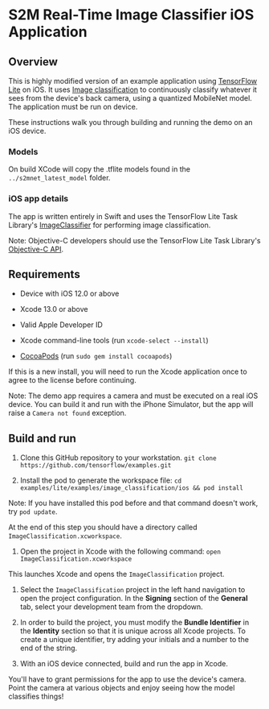 # S2M Real-Time Image Classifier iOS Application

## Overview

This is highly modified version of an example application using [TensorFlow Lite](https://tensorflow.org/lite)
on iOS. It uses [Image classification](https://www.tensorflow.org/lite/examples/image_classification/overview)
to continuously classify whatever it sees from the device's back camera, using
a quantized MobileNet model. The application must be run on device.

These instructions walk you through building and
running the demo on an iOS device.

### Models

On build XCode will copy the .tflite models found in the `../s2mnet_latest_model` folder.


### iOS app details

The app is written entirely in Swift and uses the TensorFlow Lite Task Library's
[ImageClassifier](https://www.tensorflow.org/lite/inference_with_metadata/task_library/image_classifier#run_inference_in_ios)
for performing image classification.

Note: Objective-C developers should use the TensorFlow Lite Task Library's
[Objective-C API](https://www.tensorflow.org/lite/inference_with_metadata/task_library/image_classifier#objective_c).

## Requirements

*   Device with iOS 12.0 or above

*   Xcode 13.0 or above

*   Valid Apple Developer ID

*   Xcode command-line tools (run `xcode-select --install`)

*   [CocoaPods](https://cocoapods.org/) (run `sudo gem install cocoapods`)

If this is a new install, you will need to run the Xcode application once to
agree to the license before continuing.

Note: The demo app requires a camera and must be executed on a real iOS device.
You can build it and run with the iPhone Simulator, but the app will raise a
`Camera not found` exception.

## Build and run

1.  Clone this GitHub repository to your workstation. `git clone
    https://github.com/tensorflow/examples.git`

2.  Install the pod to generate the workspace file: `cd
    examples/lite/examples/image_classification/ios && pod install`

Note: If you have installed this pod before and that command doesn't work, try
`pod update`.

At the end of this step you should have a directory called
`ImageClassification.xcworkspace`.

1.  Open the project in Xcode with the following command: `open
    ImageClassification.xcworkspace`

This launches Xcode and opens the `ImageClassification` project.

1.  Select the `ImageClassification` project in the left hand navigation to open
    the project configuration. In the **Signing** section of the **General**
    tab, select your development team from the dropdown.

2.  In order to build the project, you must modify the **Bundle Identifier** in
    the **Identity** section so that it is unique across all Xcode projects. To
    create a unique identifier, try adding your initials and a number to the end
    of the string.

3.  With an iOS device connected, build and run the app in Xcode.

You'll have to grant permissions for the app to use the device's camera. Point
the camera at various objects and enjoy seeing how the model classifies things!
